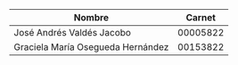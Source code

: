| Nombre    | Carnet |
| -------- | ------- |
| José Andrés Valdés Jacobo  | 00005822    |
| Graciela María Osegueda Hernández | 00153822     |
